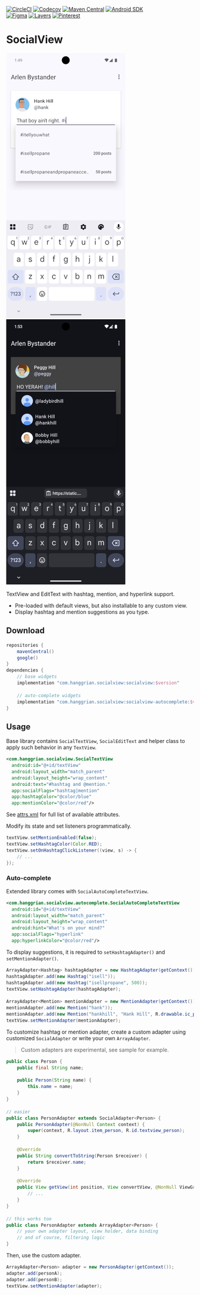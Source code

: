 [![CircleCI](https://img.shields.io/circleci/build/gh/hanggrian/socialview)](https://app.circleci.com/pipelines/github/hanggrian/socialview/)
[![Codecov](https://img.shields.io/codecov/c/gh/hanggrian/socialview)](https://app.codecov.io/gh/hanggrian/socialview/)
[![Maven Central](https://img.shields.io/maven-central/v/com.hanggrian.socialview/socialview)](https://central.sonatype.com/artifact/com.hanggrian.socialview/socialview/)
[![Android SDK](https://img.shields.io/badge/android-21%2B-34a853)](https://developer.android.com/tools/releases/platforms/#5.0) \
[![Figma](https://img.shields.io/badge/design-figma-f24e1e)](https://www.figma.com/community/file/1502318475869385725/)
[![Layers](https://img.shields.io/badge/showcase-layers-000)](https://layers.to/layers/cmahkfidf0019lb0d8aok3ahl/)
[![Pinterest](https://img.shields.io/badge/pin-pinterest-bd081c)](https://www.pinterest.com/pin/1107322627133689218/)

# SocialView

![](https://github.com/hanggrian/socialview/raw/assets/preview_hashtag.png "Hashtag preview")
![](https://github.com/hanggrian/socialview/raw/assets/preview_mention.png "Mention preview")

TextView and EditText with hashtag, mention, and hyperlink support.

- Pre-loaded with default views, but also installable to any custom view.
- Display hashtag and mention suggestions as you type.

## Download

```gradle
repositories {
    mavenCentral()
    google()
}
dependencies {
    // base widgets
    implementation "com.hanggrian.socialview:socialview:$version"

    // auto-complete widgets
    implementation "com.hanggrian.socialview:socialview-autocomplete:$version"
}
```

## Usage

Base library contains `SocialTextView`, `SocialEditText` and helper class
to apply such behavior in any `TextView`.

```xml
<com.hanggrian.socialview.SocialTextView
  android:id="@+id/textView"
  android:layout_width="match_parent"
  android:layout_height="wrap_content"
  android:text="#hashtag and @mention."
  app:socialFlags="hashtag|mention"
  app:hashtagColor="@color/blue"
  app:mentionColor="@color/red"/>
```

See [attrs.xml](https://github.com/hanggrian/socialview/blob/master/socialview/res/values/attrs.xml)
for full list of available attributes.

Modify its state and set listeners programmatically.

```java
textView.setMentionEnabled(false);
textView.setHashtagColor(Color.RED);
textView.setOnHashtagClickListener((view, s) -> {
    // ...
});
```

### Auto-complete

Extended library comes with `SocialAutoCompleteTextView`.

```xml
<com.hanggrian.socialview.autocomplete.SocialAutoCompleteTextView
  android:id="@+id/textView"
  android:layout_width="match_parent"
  android:layout_height="wrap_content"
  android:hint="What's on your mind?"
  app:socialFlags="hyperlink"
  app:hyperlinkColor="@color/red"/>
```

To display suggestions, it is required to `setHashtagAdapter()`
and `setMentionAdapter()`.

```java
ArrayAdapter<Hashtag> hashtagAdapter = new HashtagAdapter(getContext());
hashtagAdapter.add(new Hashtag("isell"));
hashtagAdapter.add(new Hashtag("isellpropane", 500));
textView.setHashtagAdapter(hashtagAdapter);

ArrayAdapter<Mention> mentionAdapter = new MentionAdapter(getContext());
mentionAdapter.add(new Mention("hank"));
mentionAdapter.add(new Mention("hankhill", "Hank Hill", R.drawable.ic_person));
textView.setMentionAdapter(mentionAdapter);
```

To customize hashtag or mention adapter, create a custom adapter using
customized `SocialAdapter` or write your own `ArrayAdapter`.

> Custom adapters are experimental, see sample for example.

```java
public class Person {
    public final String name;

    public Person(String name) {
        this.name = name;
    }
}

// easier
public class PersonAdapter extends SocialAdapter<Person> {
    public PersonAdapter(@NonNull Context context) {
        super(context, R.layout.item_person, R.id.textview_person);
    }

    @Override
    public String convertToString(Person $receiver) {
        return $receiver.name;
    }

    @Override
    public View getView(int position, View convertView, @NonNull ViewGroup parent) {
        // ...
    }
}

// this works too
public class PersonAdapter extends ArrayAdapter<Person> {
    // your own adapter layout, view holder, data binding
    // and of course, filtering logic
}
```

Then, use the custom adapter.

```java
ArrayAdapter<Person> adapter = new PersonAdapter(getContext());
adapter.add(personA);
adapter.add(personB);
textView.setMentionAdapter(adapter);
```
